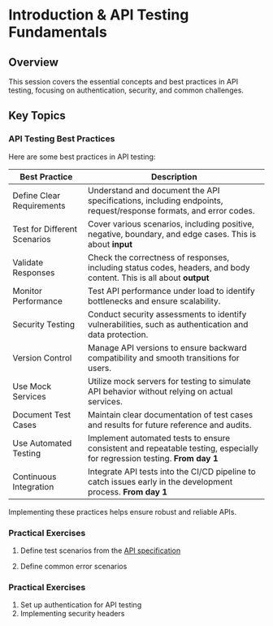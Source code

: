 # Introduction & API Testing Fundamentals

## Overview

This session covers the essential concepts and best practices in API testing,
focusing on authentication, security, and common challenges.

## Key Topics

### API Testing Best Practices

Here are some best practices in API testing:

| Best Practice                | Description                                                                                                              |
| ---------------------------- | ------------------------------------------------------------------------------------------------------------------------ |
| Define Clear Requirements    | Understand and document the API specifications, including endpoints, request/response formats, and error codes.          |
| Test for Different Scenarios | Cover various scenarios, including positive, negative, boundary, and edge cases. This is about **input**                 |
| Validate Responses           | Check the correctness of responses, including status codes, headers, and body content. This is all about **output**       |
| Monitor Performance          | Test API performance under load to identify bottlenecks and ensure scalability.                                          |
| Security Testing             | Conduct security assessments to identify vulnerabilities, such as authentication and data protection.                    |
| Version Control              | Manage API versions to ensure backward compatibility and smooth transitions for users.                                   |
| Use Mock Services            | Utilize mock servers for testing to simulate API behavior without relying on actual services.                            |
| Document Test Cases          | Maintain clear documentation of test cases and results for future reference and audits.                                  |
| Use Automated Testing        | Implement automated tests to ensure consistent and repeatable testing, especially for regression testing. **From day 1** |
| Continuous Integration       | Integrate API tests into the CI/CD pipeline to catch issues early in the development process. **From day 1**             |

Implementing these practices helps ensure robust and reliable APIs.

### Practical Exercises

1. Define test scenarios from the
   <a href="http://localhost:3002/api-docs/" target="_blank">API
   specification</a>

1. Define common error scenarios



### Practical Exercises

1. Set up authentication for API testing
2. Implementing security headers

